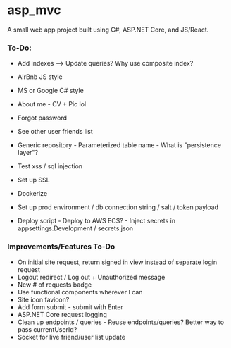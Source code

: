 # asp_mvc

A small web app project built using C#, ASP.NET Core, and JS/React.

### **To-Do**:
* Add indexes --> Update queries? Why use composite index?
* AirBnb JS style
* MS or Google C# style

* About me - CV + Pic lol
* Forgot password
* See other user friends list
* Generic repository - Parameterized table name - What is "persistence layer"?

* Test xss / sql injection
* Set up SSL
* Dockerize
* Set up prod environment / db connection string / salt / token payload
* Deploy script - Deploy to AWS ECS? - Inject secrets in appsettings.Development / secrets.json

### **Improvements/Features To-Do**
* On initial site request, return signed in view instead of separate login request
* Logout redirect / Log out + Unauthorized message
* New # of requests badge
* Use functional components wherever I can
* Site icon favicon?
* Add form submit - submit with Enter
* ASP.NET Core request logging
* Clean up endpoints / queries - Reuse endpoints/queries? Better way to pass currentUserId?
* Socket for live friend/user list update